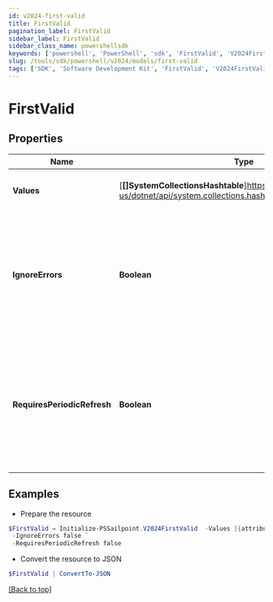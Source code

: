 ```yaml
---
id: v2024-first-valid
title: FirstValid
pagination_label: FirstValid
sidebar_label: FirstValid
sidebar_class_name: powershellsdk
keywords: ['powershell', 'PowerShell', 'sdk', 'FirstValid', 'V2024FirstValid'] 
slug: /tools/sdk/powershell/v2024/models/first-valid
tags: ['SDK', 'Software Development Kit', 'FirstValid', 'V2024FirstValid']
---
```



# FirstValid

## Properties

Name | Type | Description | Notes
------------ | ------------- | ------------- | -------------
**Values** | [**[]SystemCollectionsHashtable**]https://learn.microsoft.com/en-us/dotnet/api/system.collections.hashtable?view=net-9.0 | An array of attributes to evaluate for existence. | [required]
**IgnoreErrors** | **Boolean** | a true or false value representing to move on to the next option if an error (like an Null Pointer Exception) were to occur. | [optional] [default to $false]
**RequiresPeriodicRefresh** | **Boolean** | A value that indicates whether the transform logic should be re-evaluated every evening as part of the identity refresh process | [optional] [default to $false]

## Examples

- Prepare the resource
```powershell
$FirstValid = Initialize-PSSailpoint.V2024FirstValid  -Values [{attributes={sourceName=Active Directory, attributeName=sAMAccountName}, type=accountAttribute}, {attributes={sourceName=Okta, attributeName=login}, type=accountAttribute}, {attributes={sourceName=HR Source, attributeName=employeeID}, type=accountAttribute}] `
 -IgnoreErrors false `
 -RequiresPeriodicRefresh false
```

- Convert the resource to JSON
```powershell
$FirstValid | ConvertTo-JSON
```


[[Back to top]](#) 

